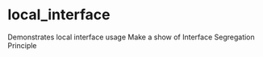 # local_interface
Demonstrates local interface usage
Make a show of Interface Segregation Principle
